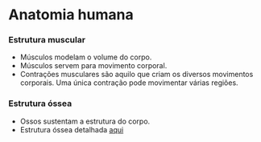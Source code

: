 # Anatomia humana

### Estrutura muscular

* Músculos modelam o volume do corpo.
* Músculos servem para movimento corporal.
* Contrações musculares são aquilo que criam os diversos movimentos corporais. Uma única contração pode movimentar várias regiões.

### Estrutura óssea

* Ossos sustentam a estrutura do corpo.
* Estrutura óssea detalhada [aqui](/ossos)
